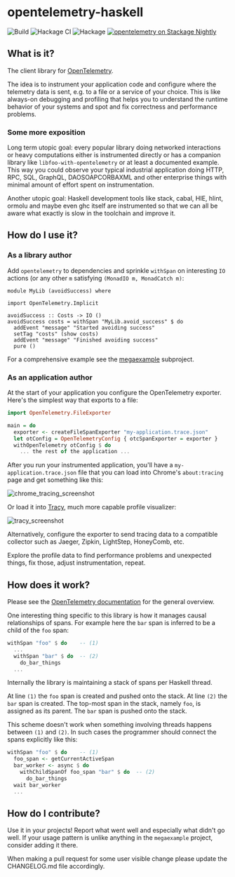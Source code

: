 # opentelemetry-haskell

![Build](https://github.com/ethercrow/opentelemetry-haskell/workflows/Build/badge.svg)
![Hackage CI](https://matrix.hackage.haskell.org/api/v2/packages/opentelemetry/badge)
![Hackage](https://img.shields.io/hackage/v/opentelemetry)
[![opentelemetry on Stackage Nightly](http://stackage.org/package/opentelemetry/badge/nightly)](http://stackage.org/nightly/package/opentelemetry)

## What is it?

The client library for [OpenTelemetry](https://opentelemetry.io).

The idea is to instrument your application code and configure where the telemetry data is sent, e.g. to a file or a service of your choice. This is like always-on debugging and profiling that helps you to understand the runtime behavior of your systems and spot and fix correctness and performance problems.

### Some more exposition

Long term utopic goal: every popular library doing networked interactions or heavy computations either is instrumented directly or has a companion library like `libfoo-with-opentelemetry` or at least a documented example. This way you could observe your typical industrial application doing HTTP, RPC, SQL, GraphQL, DAOSOAPCORBAXML and other enterprise things with minimal amount of effort spent on instrumentation.

Another utopic goal: Haskell development tools like stack, cabal, HIE, hlint, ormolu and maybe even ghc itself are instrumented so that we can all be aware what exactly is slow in the toolchain and improve it.

## How do I use it?

### As a library author

Add `opentelemetry` to dependencies and sprinkle `withSpan` on interesting `IO` actions (or any other `m` satisfying `(MonadIO m, MonadCatch m)`:

```
module MyLib (avoidSuccess) where

import OpenTelemetry.Implicit

avoidSuccess :: Costs -> IO ()
avoidSuccess costs = withSpan "MyLib.avoid_success" $ do
  addEvent "message" "Started avoiding success"
  setTag "costs" (show costs)
  addEvent "message" "Finished avoiding success"
  pure ()
```

For a comprehensive example see the [megaexample](megaexample/README.md) subproject.

### As an application author

At the start of your application you configure the OpenTelemetry exporter. Here's the simplest way that exports to a file:

```haskell
import OpenTelemetry.FileExporter

main = do
  exporter <- createFileSpanExporter "my-application.trace.json"
  let otConfig = OpenTelemetryConfig { otcSpanExporter = exporter }
  withOpenTelemetry otConfig $ do
    ... the rest of the application ...
```


After you run your instrumented application, you'll have a `my-application.trace.json` file that you can load into Chrome's `about:tracing` page and get something like this:

![chrome_tracing_screenshot](https://i.imgur.com/q62yAkC.png)

Or load it into [Tracy](https://bitbucket.org/wolfpld/tracy/src/master/README.md), much more capable profile visualizer:

![tracy_screenshot](https://i.imgur.com/nbmma87.png)

Alternatively, configure the exporter to send tracing data to a compatible collector such as Jaeger, Zipkin, LightStep, HoneyComb, etc.

Explore the profile data to find performance problems and unexpected things, fix those, adjust instrumentation, repeat.

## How does it work?

Please see the [OpenTelemetry documentation](https://github.com/open-telemetry/opentelemetry-specification/blob/master/specification/overview.md) for the general overview.

One interesting thing specific to this library is how it manages causal relationships of spans. For example here the `bar` span is inferred to be a child of the `foo` span:

```haskell
withSpan "foo" $ do    -- (1)
  ...
  withSpan "bar" $ do  -- (2)
    do_bar_things
  ...
```

Internally the library is maintaining a stack of spans per Haskell thread.

At line `(1)` the `foo` span is created and pushed onto the stack.
At line `(2)` the `bar` span is created. The top-most span in the stack, namely `foo`, is assigned as its parent. The `bar` span is pushed onto the stack.

This scheme doesn't work when something involving threads happens between `(1)` and `(2)`. In such cases the programmer should connect the spans explicitly like this:

```haskell
withSpan "foo" $ do    -- (1)
  foo_span <- getCurrentActiveSpan
  bar_worker <- async $ do
    withChildSpanOf foo_span "bar" $ do  -- (2)
      do_bar_things
  wait bar_worker
  ...
```

## How do I contribute?

Use it in your projects! Report what went well and especially what didn't go
well. If your usage pattern is unlike anything in the `megaexample` project,
consider adding it there.

When making a pull request for some user visible change please update the
CHANGELOG.md file accordingly.


